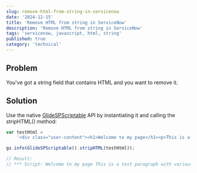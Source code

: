 ```yaml
---
slug: remove-html-from-string-in-servicenow
date: '2024-12-15'
title: 'Remove HTML from string in ServiceNow'
description: 'Remove HTML from string in ServiceNow'
tags: 'servicenow, javascript, html, string'
published: true
category: 'technical'
---
```


## Problem

You've got a string field that contains HTML and you want to remove it.

## Solution

Use the native [GlideSPScriptable](https://developer.servicenow.com/dev.do#!/reference/api/xanadu/server/no-namespace/c_GlideSPScriptableScopedAPI) API by instantiating it and calling the stripHTML() method:

```javascript
var testHtml =
	'<div class="user-content"><h1>Welcome to my page</h1><p>This is a <strong>test</strong> paragraph with <em>various</em> formatting.</p><a href="javascript:alert(\'xss\')" onclick="alert(\'click\')">Malicious Link</a><img src="x" onerror="alert(\'image error\')" alt="Test image"><script>alert(\'inline script\')</script><div onmouseover="alert(\'hover\')" style="color: red;">Hover me</div><style>body { background: url(\'javascript:alert(1)\') }</style><div style="background-image: url(\'javascript:alert(1)\')">Style attack</div><a href="data:text/html,<script>alert(1)</script>">Data URL</a><iframe src="javascript:alert(\'iframe\')"></iframe><img src="x" on&#x65;rror="alert(\'encoded\')" alt="Encoded attribute"><div><svg><script>alert(\'svg script\')</script></svg><math><script>alert(\'math script\')</script></math></div><custom-element data-custom="test" onclick="alert(\'custom\')">Custom content</custom-element></div>';

gs.info(GlideSPScriptable().stripHTML(testHtml));

// Result:
// *** Script: Welcome to my page This is a test paragraph with various formatting.Malicious Link Hover me Style attackData URL Custom content
```
